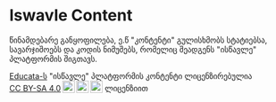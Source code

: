 # Iswavle Content

წინამდებარე განყოფილება, ე.წ "კონტენტი" გულისხმობს სტატიებსა, სავარჯიშოებს და კოდის ნიმუშებს,
რომელიც შეადგენს "ისწავლე" პლატფორმის შიგთავს.

<p xmlns:cc="http://creativecommons.org/ns#" xmlns:dct="http://purl.org/dc/terms/"><a property="dct:title" rel="cc:attributionURL" href="https://github.com/educata/iswavle"><a rel="cc:attributionURL dct:creator" property="cc:attributionName" href="https://github.com/educata">Educata-ს</a> "ისწავლე" პლატფორმის კონტენტი</a> ლიცენზირებულია <a href="http://creativecommons.org/licenses/by-sa/4.0/?ref=chooser-v1" target="_blank" rel="license noopener noreferrer" style="display:inline-block;">CC BY-SA 4.0<img style="height:22px!important;margin-left:3px;vertical-align:text-bottom;" src="https://mirrors.creativecommons.org/presskit/icons/cc.svg?ref=chooser-v1"><img style="height:22px!important;margin-left:3px;vertical-align:text-bottom;" src="https://mirrors.creativecommons.org/presskit/icons/by.svg?ref=chooser-v1"><img style="height:22px!important;margin-left:3px;vertical-align:text-bottom;" src="https://mirrors.creativecommons.org/presskit/icons/sa.svg?ref=chooser-v1"></a> ლიცენზიით</p>
